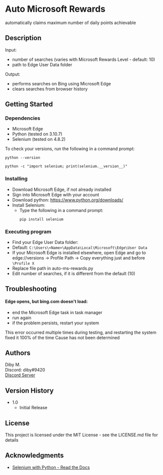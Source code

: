 # Auto Microsoft Rewards

automatically claims maximum number of daily points achievable

## Description

Input: 
* number of searches (varies with Microsoft Rewards Level - default: 10)
* path to Edge User Data folder
 
Output:
* performs searches on Bing using Microsoft Edge
* clears searches from browser history 

## Getting Started

### Dependencies
* Microsoft Edge
* Python (tested on 3.10.7)
* Selenium (tested on 4.8.2)

To check your versions, run the following in a command prompt:
```
python --version
```
```
python -c "import selenium; print(selenium.__version__)"
```

### Installing
* Download Microsoft Edge, if not already installed
* Sign into Microsoft Edge with your account
* Download python: https://www.python.org/downloads/
* Install Selenium:
   * Type the following in a command prompt:
      ```
      pip install selenium
      ```

### Executing program

* Find your Edge User Data folder:
 * Default: 
       ```
       C:\Users\<Name>\AppData\Local\Microsoft\Edge\User Data
       ```
 * If your Microsoft Edge is installed elsewhere, open Edge and go to edge://versions -> Profile Path -> Copy everything just and before ```\Profile X```
 * Replace file path in auto-ms-rewards.py
* Edit number of searches, if it is different from the default (10)

## Troubleshooting

#### Edge opens, but bing.com doesn't load:
 * end the Microsoft Edge task in task manager
 * run again
 * if the problem persists, restart your system
 
 This error occurred multiple times during testing, and restarting the system fixed it 100% of the time
 Cause has not been determined

## Authors

Diby M.  
Discord: diby#9420   
[Discord Server](https://discord.gg/frErDjHStx)

## Version History

* 1.0
    * Initial Release

## License

This project is licensed under the MIT License - see the LICENSE.md file for details

## Acknowledgments

* [Selenium with Python - Read the Docs](https://selenium-python.readthedocs.io/)
